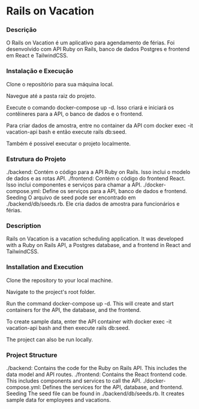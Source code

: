 # Rails on Vacation

### Descrição
O Rails on Vacation é um aplicativo para agendamento de férias. Foi desenvolvido com API Ruby on Rails, banco de dados Postgres e frontend em React e TailwindCSS.

### Instalação e Execução

Clone o repositório para sua máquina local.

Navegue até a pasta raiz do projeto.

Execute o comando docker-compose up -d. Isso criará e iniciará os contêineres para a API, o banco de dados e o frontend.

Para criar dados de amostra, entre no container da API com docker exec -it vacation-api bash e então execute rails db:seed.

Também é possivel executar o projeto localmente.

### Estrutura do Projeto
./backend: Contém o código para a API Ruby on Rails. Isso inclui o modelo de dados e as rotas API.
./frontend: Contém o código do frontend React. Isso inclui componentes e serviços para chamar a API.
./docker-compose.yml: Define os serviços para a API, banco de dados e frontend.
Seeding
O arquivo de seed pode ser encontrado em ./backend/db/seeds.rb. Ele cria dados de amostra para funcionários e férias.

### Description
Rails on Vacation is a vacation scheduling application. It was developed with a Ruby on Rails API, a Postgres database, and a frontend in React and TailwindCSS.

### Installation and Execution

Clone the repository to your local machine.

Navigate to the project's root folder.

Run the command docker-compose up -d. This will create and start containers for the API, the database, and the frontend.

To create sample data, enter the API container with docker exec -it vacation-api bash and then execute rails db:seed.

The project can also be run locally.

### Project Structure
./backend: Contains the code for the Ruby on Rails API. This includes the data model and API routes.
./frontend: Contains the React frontend code. This includes components and services to call the API.
./docker-compose.yml: Defines the services for the API, database, and frontend.
Seeding
The seed file can be found in ./backend/db/seeds.rb. It creates sample data for employees and vacations.

